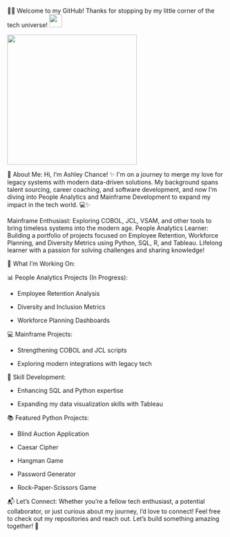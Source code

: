 👋🏾 Welcome to my GitHub!
Thanks for stopping by my little corner of the tech universe!
<img src="https://raw.githubusercontent.com/MartinHeinz/MartinHeinz/master/wave.gif" width="30px">

<img src="https://media.giphy.com/media/3o72F2fmqq8uYg6VdC/giphy.gif" width="300px">

🌟 About Me:
Hi, I’m Ashley Chance! ✨
I'm on a journey to merge my love for legacy systems with modern data-driven solutions. My background spans talent sourcing, career coaching, and software development, and now I’m diving into People Analytics and Mainframe Development to expand my impact in the tech world. 💻✨

Mainframe Enthusiast: Exploring COBOL, JCL, VSAM, and other tools to bring timeless systems into the modern age.
People Analytics Learner: Building a portfolio of projects focused on Employee Retention, Workforce Planning, and Diversity Metrics using Python, SQL, R, and Tableau.
Lifelong learner with a passion for solving challenges and sharing knowledge!

🎯 What I’m Working On:

📊 People Analytics Projects (In Progress):

- Employee Retention Analysis

- Diversity and Inclusion Metrics

- Workforce Planning Dashboards
  

💻 Mainframe Projects:

- Strengthening COBOL and JCL scripts

- Exploring modern integrations with legacy tech


🔧 Skill Development:

- Enhancing SQL and Python expertise

- Expanding my data visualization skills with Tableau
  

📚 Featured Python Projects:

- Blind Auction Application

- Caesar Cipher

- Hangman Game

- Password Generator

- Rock-Paper-Scissors Game



📬 Let’s Connect:
Whether you’re a fellow tech enthusiast, a potential collaborator, or just curious about my journey, I’d love to connect! Feel free to check out my repositories and reach out. Let’s build something amazing together! 💌





